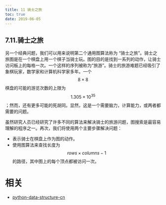 ```yaml
---
title: 11 骑士之旅
toc: true
date: 2019-06-05
---
```

## 7.11.骑士之旅

另一个经典问题，我们可以用来说明第二个通用图算法称为 “骑士之旅”。骑士之旅图是在一个棋盘上用一个棋子当骑士玩。图的目的是找到一系列的动作，让骑士访问板上的每格一次。一个这样的序列被称为“旅游”。骑士的旅游难题已经吸引了象棋玩家，数学家和计算机科学家多年。一个 $$8 \times 8$$ 棋盘的可能的游览次数的上限为 $$1.305 \times 10^{35}$$ ；然而，还有更多可能的死胡同。显然，这是一个需要脑力，计算能力，或两者都需要的问题。

虽然研究人员已经研究了许多不同的算法来解决骑士的旅游问题，图搜索是最容易理解的程序之一。再次，我们将使用两个主要步骤解决问题：

* 表示骑士在棋盘上作为图的动作。
* 使用图算法来查找长度为 $$rows \times columns-1$$ 的路径，其中图上的每个顶点都被访问一次。




# 相关

- [python-data-structure-cn](https://github.com/facert/python-data-structure-cn)
